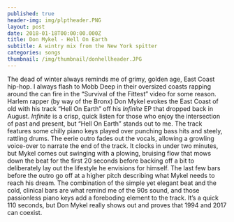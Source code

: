```yaml
---
published: true
header-img: img/plptheader.PNG
layout: post
date: 2018-01-18T00:00:00.000Z
title: Don Mykel - Hell On Earth
subtitle: A wintry mix from the New York spitter
categories: songs
thumbnail: /img/thumbnail/donhellheader.JPG
---
```

<p>The dead of winter always reminds me of grimy, golden age, East Coast hip-hop. I always flash to Mobb Deep in their oversized coasts rapping around the can fire in the &ldquo;Survival of the Fittest&rdquo; video for some reason. Harlem rapper (by way of the Bronx) Don Mykel evokes the East Coast of old with his track &ldquo;Hell On Earth&rdquo; off his <em>Infinite</em> EP that dropped back in August. <em>Infinite </em>is a crisp, quick listen for those who enjoy the intersection of past and present, but &ldquo;Hell On Earth&rdquo; stands out to me. The track features some chilly piano keys played over punching bass hits and steely, rattling drums. The eerie outro fades out the vocals, allowing a growling voice-over to narrate the end of the track. It clocks in under two minutes, but Mykel comes out swinging with a plowing, bruising flow that mows down the beat for the first 20 seconds before backing off a bit to deliberately lay out the lifestyle he envisions for himself. The last few bars before the outro go off at a higher pitch describing what Mykel needs to reach his dream. The combination of the simple yet elegant beat and the cold, clinical bars are what remind me of the 90s sound, and those passionless piano keys add a foreboding element to the track. It&rsquo;s a quick 110 seconds, but Don Mykel really shows out and proves that 1994 and 2017 can coexist.</p>
